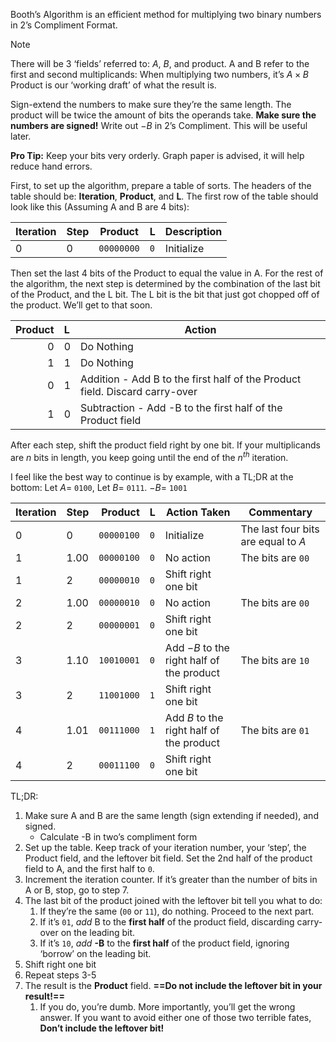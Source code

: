 Booth’s Algorithm is an efficient method for multiplying two binary numbers in 2’s Compliment Format. 
$$\newcommand{\code}[1]{\texttt{#1}}$$
> [!NOTE]
> There will be 3 ‘fields’ referred to: $A$, $B$, and product.
> A and B refer to the first and second multiplicands:
> When multiplying two numbers, it’s $A\times B$
> Product is our ‘working draft’ of what the result is.

Sign-extend the numbers to make sure they’re the same length. The product will be twice the amount of bits the operands take. **Make sure the numbers are signed!**
Write out $-B$ in 2’s Compliment. This will be useful later.

**Pro Tip:**
Keep your bits very orderly. Graph paper is advised, it will help reduce hand errors.

First, to set up the algorithm, prepare a table of sorts. The headers of the table should be: **Iteration**, **Product**, and **L**. The first row of the table should look like this (Assuming A and B are 4 bits):

Iteration |Step| Product | L | Description
-|-|-|-|-
0|0|`00000000`|`0`|Initialize

Then set the last 4 bits of the Product to equal the value in A.
For the rest of the algorithm, the next step is determined by the combination of the last bit of the Product, and the L bit.
The L bit is the bit that just got chopped off of the product. We’ll get to that soon.

Product | L | Action
-:|:-|-
0|0|Do Nothing
1|1|Do Nothing
0|1|Addition - Add B to the first half of the Product field. Discard carry-over
1|0|Subtraction - Add -B to the first half of the Product field
After each step, shift the product field right by one bit.
If your multiplicands are $n$ bits in length, you keep going until the end of the $n^{th}$ iteration.

I feel like the best way to continue is by example, with a TL;DR at the bottom:
Let $A=$ `0100`, Let $B=$ `0111`. $-B=$ `1001`

Iteration |Step| Product | L | Action Taken | Commentary
-|-|-:|:-|-|-
0|0|`00000100`|`0`|Initialize|The last four bits are equal to $A$
1|1.00|`00000100`|`0`|No action| The bits are `00`
1|2|`00000010`|`0`|Shift right one bit|
2|1.00|`00000010`|`0`|No action|The bits are `00`
2|2|`00000001`|`0`|Shift right one bit|
3|1.10|`10010001`|`0`|Add $-B$ to the right half of the product|The bits are `10`
3|2|`11001000`|`1`|Shift right one bit
4|1.01|`00111000`|`1`|Add $B$ to the right half of the product|The bits are `01`
4|2|`00011100`|`0`|Shift right one bit


TL;DR:
1. Make sure A and B are the same length (sign extending if needed), and signed.
	- Calculate -B in two’s compliment form
2. Set up the table. Keep track of your iteration number, your ‘step’, the Product field, and the leftover bit field. Set the 2nd half of the product field to A, and the first half to `0`.
3. Increment the iteration counter. If it’s greater than the number of bits in A or B, stop, go to step 7.
4. The last bit of the product joined with the leftover bit tell you what to do:
	1. If they’re the same (`00` or `11`), do nothing. Proceed to the next part.
	2. If it’s `01`, *add* B to the **first half** of the product field, discarding carry-over on the leading bit.
	3. If it’s `10`, *add* **-B** to the **first half** of the product field, ignoring ‘borrow’ on the leading bit.
5. Shift right one bit
6. Repeat steps 3-5
7. The result is the **Product** field. **==Do not include the leftover bit in your result!==**
	1. If you do, you’re dumb. More importantly, you’ll get the wrong answer. If you want to avoid either one of those two terrible fates, **Don’t include the leftover bit!**

